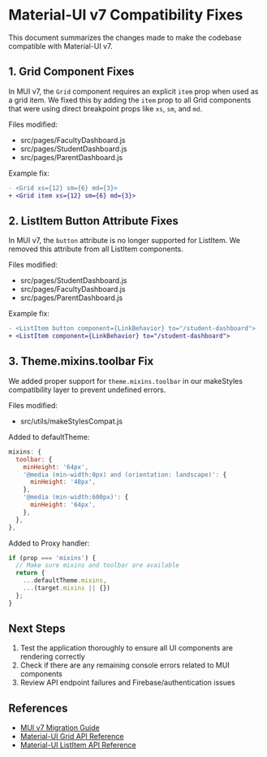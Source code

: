 # Material-UI v7 Compatibility Fixes

This document summarizes the changes made to make the codebase compatible with Material-UI v7.

## 1. Grid Component Fixes

In MUI v7, the `Grid` component requires an explicit `item` prop when used as a grid item. We fixed this by adding the `item` prop to all Grid components that were using direct breakpoint props like `xs`, `sm`, and `md`.

Files modified:
- src/pages/FacultyDashboard.js
- src/pages/StudentDashboard.js  
- src/pages/ParentDashboard.js

Example fix:
```diff
- <Grid xs={12} sm={6} md={3}>
+ <Grid item xs={12} sm={6} md={3}>
```

## 2. ListItem Button Attribute Fixes

In MUI v7, the `button` attribute is no longer supported for ListItem. We removed this attribute from all ListItem components.

Files modified:
- src/pages/StudentDashboard.js
- src/pages/FacultyDashboard.js
- src/pages/ParentDashboard.js

Example fix:
```diff
- <ListItem button component={LinkBehavior} to="/student-dashboard">
+ <ListItem component={LinkBehavior} to="/student-dashboard">
```

## 3. Theme.mixins.toolbar Fix

We added proper support for `theme.mixins.toolbar` in our makeStyles compatibility layer to prevent undefined errors.

Files modified:
- src/utils/makeStylesCompat.js

Added to defaultTheme:
```javascript
mixins: {
  toolbar: {
    minHeight: '64px',
    '@media (min-width:0px) and (orientation: landscape)': {
      minHeight: '48px',
    },
    '@media (min-width:600px)': {
      minHeight: '64px',
    },
  },
},
```

Added to Proxy handler:
```javascript
if (prop === 'mixins') {
  // Make sure mixins and toolbar are available
  return {
    ...defaultTheme.mixins,
    ...(target.mixins || {})
  };
}
```

## Next Steps

1. Test the application thoroughly to ensure all UI components are rendering correctly
2. Check if there are any remaining console errors related to MUI components
3. Review API endpoint failures and Firebase/authentication issues

## References

- [MUI v7 Migration Guide](https://mui.com/material-ui/migration/v7-component-changes/)
- [Material-UI Grid API Reference](https://mui.com/material-ui/api/grid/)
- [Material-UI ListItem API Reference](https://mui.com/material-ui/api/list-item/)
